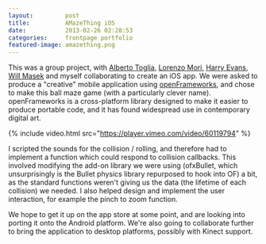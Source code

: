 ```yaml
---
layout:         post
title:          AMazeThing iOS
date:           2013-02-26 02:28:53
categories:     frontpage portfolio
featured-image: amazething.png
---
```

This was a group project, with [Alberto Toglia](http://toglia3d.com/), [Lorenzo Mori](http://lorenzomori.com/), [Harry Evans](http://harry-evans.com/), [Will Masek](http://himynameiswill.co.uk/) and myself collaborating to create an iOS app. We were asked to produce a "creative" mobile application using [openFrameworks](http://openframeworks.cc/), and chose to make this ball maze game (with a particularly clever name). openFrameworks is a cross-platform library designed to make it easier to produce portable code, and it has found widespread use in contemporary digital art.

{% include video.html src="https://player.vimeo.com/video/60119794" %}

I scripted the sounds for the collision / rolling, and therefore had to implement a function which could respond to collision callbacks. This involved modifying the add-on library we were using (ofxBullet, which unsurprisingly is the Bullet physics library repurposed to hook into OF) a bit, as the standard functions weren't giving us the data (the lifetime of each collision) we needed. I also helped design and implement the user interaction, for example the pinch to zoom function.

We hope to get it up on the app store at some point, and are looking into porting it onto the Android platform. We're also going to collaborate further to bring the application to desktop platforms, possibly with Kinect support.

